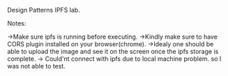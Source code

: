 
Design Patterns IPFS lab.

Notes:

->Make sure ipfs is running before executing.
->Kindly make sure to have CORS plugin installed on your browser(chrome).
->Idealy one should be able to upload the image and see it on the screen once the ipfs storage is complete.
-> Could'nt connect with ipfs due to local machine problem. so I was not able to test.
